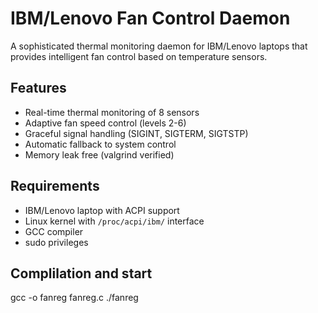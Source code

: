 # IBM/Lenovo Fan Control Daemon

A sophisticated thermal monitoring daemon for IBM/Lenovo laptops that provides intelligent fan control based on temperature sensors.

## Features

- Real-time thermal monitoring of 8 sensors
- Adaptive fan speed control (levels 2-6)
- Graceful signal handling (SIGINT, SIGTERM, SIGTSTP)
- Automatic fallback to system control
- Memory leak free (valgrind verified)

## Requirements

- IBM/Lenovo laptop with ACPI support
- Linux kernel with `/proc/acpi/ibm/` interface
- GCC compiler
- sudo privileges

## Complilation and start
gcc -o fanreg fanreg.c
./fanreg


